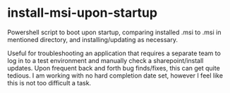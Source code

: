 # install-msi-upon-startup
Powershell script to boot upon startup, comparing installed .msi to .msi in mentioned directory, and installing/updating as necessary.

Useful for troubleshooting an application that requires a separate team to log in to a test environment and manually check a sharepoint/install updates. Upon frequent back and forth bug finds/fixes, this can get quite tedious. I am working with no hard completion date set, however I feel like this is not too difficult a task.
